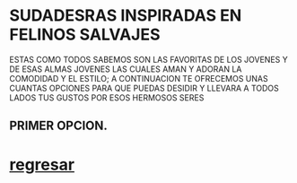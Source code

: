 # SUDADESRAS INSPIRADAS EN FELINOS SALVAJES   

ESTAS COMO TODOS SABEMOS SON LAS FAVORITAS DE LOS JOVENES Y DE ESAS ALMAS JOVENES LAS CUALES AMAN Y ADORAN LA COMODIDAD Y EL ESTILO; A CONTINUACION  TE OFRECEMOS UNAS CUANTAS OPCIONES PARA QUE PUEDAS DESIDIR Y LLEVARA A TODOS LADOS TUS GUSTOS POR ESOS HERMOSOS SERES 

## PRIMER OPCION.
# [regresar](./README.md)
